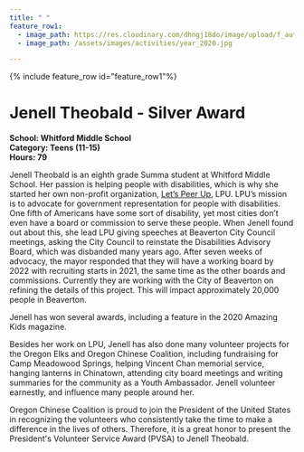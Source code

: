 ```yaml
---
title: " "
feature_row1:
  - image_path: https://res.cloudinary.com/dhngj18do/image/upload/f_auto,q_auto/v1/images/pvsa/2020_jenell_theobald
  - image_path: /assets/images/activities/year_2020.jpg

---
```


{% include feature_row id="feature_row1"%}

# Jenell Theobald - Silver Award

**School: Whitford Middle School**  
**Category: Teens (11-15)**  
**Hours: 79**  

Jenell Theobald is an eighth grade Summa student at Whitford Middle School. Her passion is helping people with disabilities, which is why she started her own non-profit organization, [Let’s Peer Up](https://www.letspeerup.org/), LPU. LPU’s mission is to advocate for government representation for people with disabilities. One fifth of Americans have some sort of disability, yet most cities don’t even have a board or commission to serve these people. When Jenell found out about this, she lead LPU giving speeches at Beaverton City Council meetings, asking the City Council to reinstate the Disabilities Advisory Board, which was disbanded many years ago.  After seven weeks of advocacy, the mayor responded that they will have a working board by 2022 with recruiting starts in 2021, the same time as the other boards and commissions.  Currently they are working with the City of Beaverton on refining the details of this project.  This will impact approximately 20,000 people in Beaverton.

Jenell has won several awards, including a feature in the 2020 Amazing Kids magazine.

Besides her work on LPU, Jenell has also done many volunteer projects for the Oregon Elks and Oregon Chinese Coalition, including fundraising for Camp Meadowood Springs, helping Vincent Chan memorial service, hanging lanterns in Chinatown, attending city board meetings and writing summaries for the community as a Youth Ambassador. Jenell volunteer earnestly, and influence many people around her.

Oregon Chinese Coalition is proud to join the President of the United States in recognizing the volunteers who consistently take the time to make a difference in the lives of others. Therefore, it is a great honor to present the President's Volunteer Service Award (PVSA) to Jenell Theobald.
